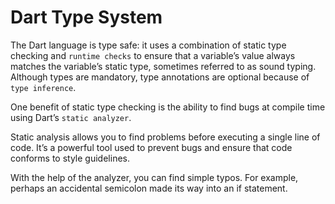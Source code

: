 # Dart Type System

The Dart language is type safe: it uses a combination of static type checking and `runtime checks` to ensure that a variable’s value always matches the variable’s static type, sometimes referred to as sound typing. Although types are mandatory, type annotations are optional because of `type inference`.

One benefit of static type checking is the ability to find bugs at compile time using Dart’s `static analyzer`.

Static analysis allows you to find problems before executing a single line of code. It’s a powerful tool used to prevent bugs and ensure that code conforms to style guidelines.

With the help of the analyzer, you can find simple typos. For example, perhaps an accidental semicolon made its way into an if statement.
